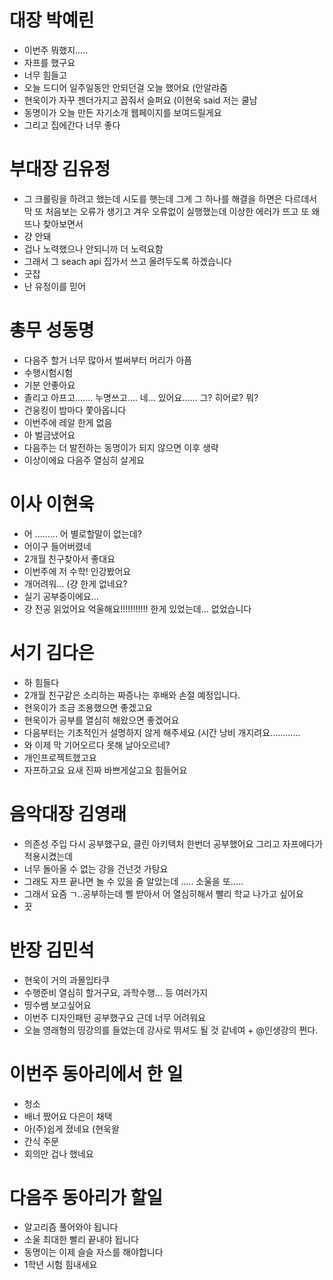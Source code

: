 # 대장 박예린

- 이번주 뭐했지.....
- 자프를 했구요
- 너무 힘들고
- 오늘 드디어 일주일동안 안되던걸 오늘 했어요 (안알랴줌
- 현욱이가 자꾸 젠더가지고 꼽줘서 슬퍼요 (이현욱 said 저는 쿨남
- 동명이가 오늘 만든 자기소개 웹페이지를 보여드릴게요
- 그리고 집에간다 너무 좋다

# 부대장 김유정

- 그 크롤링을 하려고 했는데 시도를 햇는데 그게 그 하나를 해결을 하면은 다르데서 막 또 처음보는 오류가 생기고 겨우 오류없이 실행했는데 이상한 에러가 뜨고 또 왜 뜨나 찾아보면서
- 걍 안돼
- 겁나 노력했으나 안되니까 더 노력요함
- 그래서 그 seach api 집가서 쓰고 올려두도록 하겠습니다
- 굿잡
- 난 유정이를 믿어

# 총무 성동명

- 다음주 할거 너무 많아서 벌써부터 머리가 아픔
- 수행시험시험
- 기분 안좋아요
- 졸리고 아프고....... 누명쓰고.... 네... 있어요...... 그? 히어로? 뭐?
- 건웅킹이 밤마다 쫓아옵니다
- 이번주에 레알 한게 없음
- 아 벌금냈어요
- 다음주는 더 발전하는 동명이가 되지 않으면 이후 생략
- 이상이에요 다음주 열심히 살게요

# 이사 이현욱

- 어 ......... 어 별로할말이 없는데?
- 어이구 들어버렸네
- 2개월 친구찾아서 좋대요
- 이번주에 저 수학! 인강봤어요
- 개어려워... (걍 한게 없네요?
- 실기 공부중이에요...
- 걍 전공 읽었어요 억울해요!!!!!!!!!!! 한게 있었는데... 없었습니다

# 서기 김다은

- 하 힘들다
- 2개월 친구같은 소리하는 짜증나는 후배와 손절 예정입니다.
- 현욱이가 조금 조용했으면 좋겠고요
- 현욱이가 공부를 열심히 해왔으면 좋겠어요
- 다음부터는 기초적인거 설명하지 않게 해주세요 (시간 낭비 개지려요............
- 와 이제 막 기어오르다 못해 날아오르네?
- 개인프로젝트했고요
- 자프하고요 요새 진짜 바쁘게살고요 힘들어요

# 음악대장 김영래

- 의존성 주입 다시 공부했구요, 클린 아키텍처 한번더 공부했어요 그리고 자프에다가 적용시켰는데
- 너무 돌아올 수 없는 강을 건넌것 가탕요
- 그래도 자프 끝나면 놀 수 있을 줄 알았는데 ..... 소울을 또.....
- 그래서 요즘 ㄱ..공부하는데 삘 받아서 어 열심히해서 빨리 학교 나가고 싶어요
- 끗

# 반장 김민석

- 현욱이 거의 과몰입타쿠
- 수행준비 열심히 할거구요, 과학수행... 등 여러가지
- 띵수쌤 보고싶어요
- 이번주 디자인패턴 공부했구요 근데 너무 어려워요
- 오늘 영래형의 띵강의를 들었는데 강사로 뛰셔도 될 것 같네여 + @인생강의 쩐다.

# 이번주 동아리에서 한 일

- 청소
- 배너 짰어요 다은이 채택
- 아(주)쉽게 졌네요 (현욱왈
- 간식 주문
- 회의만 겁나 했네요

# 다음주 동아리가 할일

- 알고리즘 풀어와야 됩니다
- 소울 최대한 빨리 끝내야 됩니다
- 동명이는 이제 슬슬 자스를 해야합니다
- 1학년 시험 힘내세요